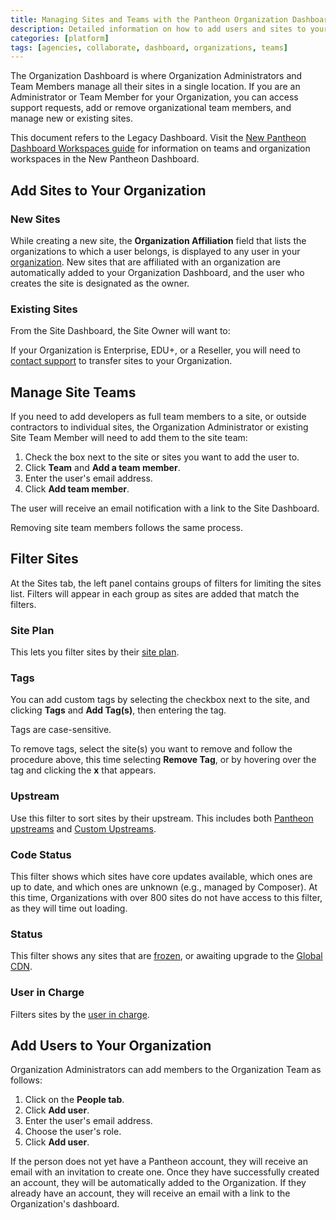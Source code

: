 ```yaml
---
title: Managing Sites and Teams with the Pantheon Organization Dashboard
description: Detailed information on how to add users and sites to your organization.
categories: [platform]
tags: [agencies, collaborate, dashboard, organizations, teams]
---
```

The Organization Dashboard is where Organization Administrators and Team Members manage all their sites in a single location. If you are an Administrator or Team Member for your Organization, you can access support requests, add or remove organizational team members, and manage new or existing sites.

<Alert title="For info on the New Dashboard?" type="info">

This document refers to the Legacy Dashboard. Visit the [New Pantheon Dashboard Workspaces guide](/guides/new-dashboard/workspaces) for information on teams and organization workspaces in the New Pantheon Dashboard.
</Alert>


## Add Sites to Your Organization

### New Sites

While creating a new site, the **Organization Affiliation** field that lists the organizations to which a user belongs, is displayed to any user in your [organization](/organizations). New sites that are affiliated with an organization are automatically added to your Organization Dashboard, and the user who creates the site is designated as the owner.

### Existing Sites

From the Site Dashboard, the Site Owner will want to:

<Partial file="add-supporting-org.md" />

<Alert title="Note" type="info">

 If your Organization is Enterprise, EDU+, or a Reseller, you will need to [contact support](/guides/support/contact-support/) to transfer sites to your Organization.

</Alert>

## Manage Site Teams
If you need to add developers as full team members to a site, or outside contractors to individual sites, the Organization Administrator or existing Site Team Member will need to add them to the site team:

1. Check the box next to the site or sites you want to add the user to.
2. Click **Team** and **Add a team member**.
3. Enter the user's email address.
4. Click **Add team member**.

The user will receive an email notification with a link to the Site Dashboard.

Removing site team members follows the same process.


## Filter Sites

At the Sites tab, the left panel contains groups of filters for limiting the sites list. Filters will appear in each group as sites are added that match the filters.

### Site Plan
This lets you filter sites by their [site plan](/site-plan).

### Tags
You can add custom tags by selecting the checkbox next to the site, and clicking **Tags** and **Add Tag(s)**, then entering the tag.

<Alert title="Note" type="info">

Tags are case-sensitive.

</Alert>

To remove tags, select the site(s) you want to remove and follow the procedure above, this time selecting **Remove Tag**, or by hovering over the tag and clicking the **x** that appears.

### Upstream
Use this filter to sort sites by their upstream. This includes both [Pantheon upstreams](/start-state/#pantheon-upstreams) and [Custom Upstreams](/guides/custom-upstream).

### Code Status
This filter shows which sites have core updates available, which ones are up to date, and which ones are unknown (e.g., managed by Composer). At this time, Organizations with over 800 sites do not have access to this filter, as they will time out loading.

### Status

This filter shows any sites that are [frozen](/platform-considerations/#inactive-site-freezing), or awaiting upgrade to the [Global CDN](/guides/global-cdn).

### User in Charge
Filters sites by the [user in charge](/change-management/#roles-and-permissions).


## Add Users to Your Organization

Organization Administrators can add members to the Organization Team as follows:

1. Click on the **People tab**.
2. Click **Add user**.
3. Enter the user's email address.
4. Choose the user's role.
5. Click **Add user**.

If the person does not yet have a Pantheon account, they will receive an email with an invitation to create one. Once they have successfully created an account, they will be automatically added to the Organization. If they already have an account, they will receive an email with a link to the Organization's dashboard.

